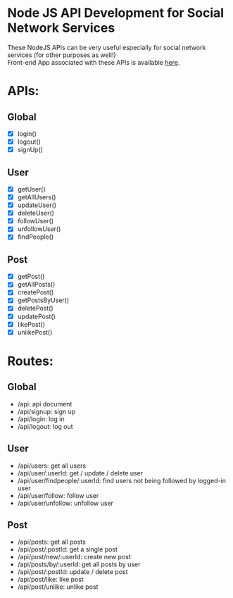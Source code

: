 # Node JS API Development for Social Network Services 

These NodeJS APIs can be very useful especially for social network services (for other purposes as well!)
<br/>
Front-end App associated with these APIs is available [here](https://github.com/hbjORbj/sns-frontend).

# APIs:

## Global
- [x] login()
- [x] logout()
- [x] signUp()
  
## User
- [x] getUser()
- [x] getAllUsers()
- [x] updateUser()
- [x] deleteUser()
- [x] followUser()
- [x] unfollowUser()
- [x] findPeople() 
  
## Post
- [x] getPost()
- [x] getAllPosts()
- [x] createPost()
- [x] getPostsByUser()
- [x] deletePost()
- [x] updatePost()
- [x] likePost()
- [x] unlikePost()

# Routes:

## Global
- /api: api document
- /api/signup: sign up
- /api/login: log in
- /api/logout: log out

## User
- /api/users: get all users
- /api/user/:userId: get / update / delete user
- /api/user/findpeople/:userId: find users not being followed by logged-in user
- /api/user/follow: follow user
- /api/user/unfollow: unfollow user

## Post  
- /api/posts: get all posts
- /api/post/:postId: get a single post
- /api/post/new/:userId: create new post
- /api/posts/by/:userId: get all posts by user
- /api/post/:postId: update / delete post
- /api/post/like: like post
- /api/post/unlike: unlike post

